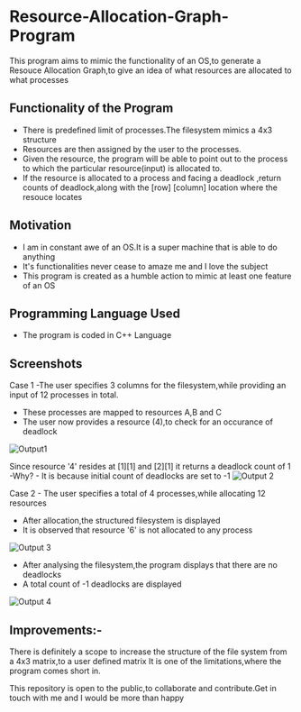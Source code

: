 # Resource-Allocation-Graph-Program
This program aims to mimic the functionality of an OS,to generate a Resouce Allocation Graph,to give an idea of what resources are allocated to what processes


## Functionality of the Program
 - There is predefined limit of processes.The filesystem mimics a 4x3 structure
- Resources are then assigned by the user to the processes. 
- Given the resource, the program will be able to point out to the process to which the particular resource(input) is allocated to. 
- If the resource is allocated to a process and facing a deadlock ,return counts of deadlock,along with the [row] [column] location where the resouce locates 

## Motivation

- I am in constant awe of an OS.It is a super machine that is able to do anything
- It's functionalities never cease to amaze me and I love the subject
- This program is created as a humble action to mimic at least one feature of an OS

## Programming Language Used

- The program is coded in C++ Language

## Screenshots 

Case 1 -The user specifies 3 columns for the filesystem,while providing an input of 12 processes in total.

- These processes are mapped to resources A,B and C
- The user now provides a resource (4),to check for an occurance of deadlock 

![Output1](https://user-images.githubusercontent.com/77625109/122248958-154b7a00-cee6-11eb-84e4-6f80ab1d068e.png)

Since resource '4' resides at [1][1] and [2][1] it returns a deadlock count of 1
-Why? - It is because initial count of deadlocks are set to -1
![Output 2](https://user-images.githubusercontent.com/77625109/122251142-e0d8bd80-cee7-11eb-93a7-e0330fe5268b.png)

Case 2 - The user specifies a total of 4 processes,while allocating 12 resources 
- After allocation,the structured filesystem is displayed
- It is observed that resource '6' is not allocated to any process

![Output 3](https://user-images.githubusercontent.com/77625109/122252032-aae80900-cee8-11eb-8e7a-60c3f31aac93.png)

- After analysing the filesystem,the program displays that there are no deadlocks
- A total count of -1 deadlocks are displayed

![Output 4](https://user-images.githubusercontent.com/77625109/122252060-b0ddea00-cee8-11eb-8d65-2d1bcfbceae5.png)

## Improvements:-
There is definitely a scope to increase the structure of the file system from a 4x3 matrix,to a user defined matrix
It is one of the limitations,where the program comes short in.

This repository is open to the public,to collaborate and contribute.Get in touch with me and I would be more than happy
